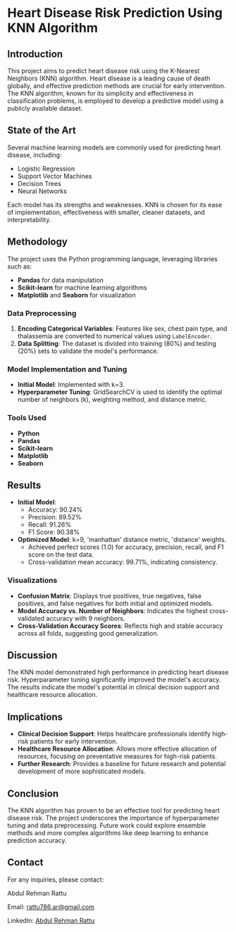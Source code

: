 # Heart Disease Risk Prediction Using KNN Algorithm

## Introduction
This project aims to predict heart disease risk using the K-Nearest Neighbors (KNN) algorithm. Heart disease is a leading cause of death globally, and effective prediction methods are crucial for early intervention. The KNN algorithm, known for its simplicity and effectiveness in classification problems, is employed to develop a predictive model using a publicly available dataset.

## State of the Art
Several machine learning models are commonly used for predicting heart disease, including:
- Logistic Regression
- Support Vector Machines
- Decision Trees
- Neural Networks

Each model has its strengths and weaknesses. KNN is chosen for its ease of implementation, effectiveness with smaller, cleaner datasets, and interpretability.

## Methodology
The project uses the Python programming language, leveraging libraries such as:
- **Pandas** for data manipulation
- **Scikit-learn** for machine learning algorithms
- **Matplotlib** and **Seaborn** for visualization

### Data Preprocessing
1. **Encoding Categorical Variables**: Features like sex, chest pain type, and thalassemia are converted to numerical values using `LabelEncoder`.
2. **Data Splitting**: The dataset is divided into training (80%) and testing (20%) sets to validate the model's performance.

### Model Implementation and Tuning
- **Initial Model**: Implemented with k=3.
- **Hyperparameter Tuning**: GridSearchCV is used to identify the optimal number of neighbors (k), weighting method, and distance metric.

### Tools Used
- **Python**
- **Pandas**
- **Scikit-learn**
- **Matplotlib**
- **Seaborn**

## Results
- **Initial Model**:
  - Accuracy: 90.24%
  - Precision: 89.52%
  - Recall: 91.26%
  - F1 Score: 90.38%
- **Optimized Model**: k=9, 'manhattan' distance metric, 'distance' weights.
  - Achieved perfect scores (1.0) for accuracy, precision, recall, and F1 score on the test data.
  - Cross-validation mean accuracy: 99.71%, indicating consistency.

### Visualizations
- **Confusion Matrix**: Displays true positives, true negatives, false positives, and false negatives for both initial and optimized models.
- **Model Accuracy vs. Number of Neighbors**: Indicates the highest cross-validated accuracy with 9 neighbors.
- **Cross-Validation Accuracy Scores**: Reflects high and stable accuracy across all folds, suggesting good generalization.

## Discussion
The KNN model demonstrated high performance in predicting heart disease risk. Hyperparameter tuning significantly improved the model's accuracy. The results indicate the model's potential in clinical decision support and healthcare resource allocation.

## Implications
- **Clinical Decision Support**: Helps healthcare professionals identify high-risk patients for early intervention.
- **Healthcare Resource Allocation**: Allows more effective allocation of resources, focusing on preventative measures for high-risk patients.
- **Further Research**: Provides a baseline for future research and potential development of more sophisticated models.

## Conclusion
The KNN algorithm has proven to be an effective tool for predicting heart disease risk. The project underscores the importance of hyperparameter tuning and data preprocessing. Future work could explore ensemble methods and more complex algorithms like deep learning to enhance prediction accuracy.

## Contact
For any inquiries, please contact:

Abdul Rehman Rattu

Email: [rattu786.ar@gmail.com](mailto:rattu786.ar@gmail.com)

LinkedIn: [Abdul Rehman Rattu](https://www.linkedin.com/in/abdul-rehman-rattu-395bba237)
